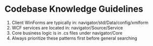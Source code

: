 # Codebase Knowledge Guidelines

1. Client WinForms are typically in: navigator/std/Data/config/xmlform
2. WCF services are located in: navigator/Source/Service  
3. Core business logic is in .cs files under navigator/Core
4. Always prioritize these patterns first before general searching